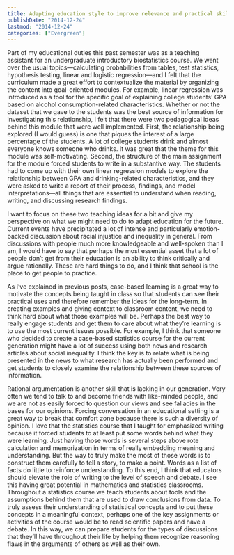 ```yaml
---
title: Adapting education style to improve relevance and practical skills
publishDate: "2014-12-24"
lastmod: "2014-12-24"
categories: ["Evergreen"]
---
```


Part of my educational duties this past semester was as a teaching assistant for an undergraduate introductory biostatistics course. We went over the usual topics—calculating probabilities from tables, test statistics, hypothesis testing, linear and logistic regression—and I felt that the curriculum made a great effort to contextualize the material by organizing the content into goal-oriented modules. For example, linear regression was introduced as a tool for the specific goal of explaining college students’ GPA based on alcohol consumption-related characteristics. Whether or not the dataset that we gave to the students was the best source of information for investigating this relationship, I felt that there were two pedagogical ideas behind this module that were well implemented. First, the relationship being explored (I would guess) is one that piques the interest of a large percentage of the students. A lot of college students drink and almost everyone knows someone who drinks. It was great that the theme for this module was self-motivating. Second, the structure of the main assignment for the module forced students to write in a substantive way. The students had to come up with their own linear regression models to explore the relationship between GPA and drinking-related characteristics, and they were asked to write a report of their process, findings, and model interpretations—all things that are essential to understand when reading, writing, and discussing research findings.

I want to focus on these two teaching ideas for a bit and give my perspective on what we might need to do to adapt education for the future. Current events have precipitated a lot of intense and particularly emotion-backed discussion about racial injustice and inequality in general. From discussions with people much more knowledgeable and well-spoken than I am, I would have to say that perhaps the most essential asset that a lot of people don’t get from their education is an ability to think critically and argue rationally. These are hard things to do, and I think that school is the place to get people to practice.

As I’ve explained in previous posts, case-based learning is a great way to motivate the concepts being taught in class so that students can see their practical uses and therefore remember the ideas for the long-term. In creating examples and giving context to classroom content, we need to think hard about what those examples will be. Perhaps the best way to really engage students and get them to care about what they’re learning is to use the most current issues possible. For example, I think that someone who decided to create a case-based statistics course for the current generation might have a lot of success using both news and research articles about social inequality. I think the key is to relate what is being presented in the news to what research has actually been performed and get students to closely examine the relationship between these sources of information.

Rational argumentation is another skill that is lacking in our generation. Very often we tend to talk to and become friends with like-minded people, and we are not as easily forced to question our views and see fallacies in the bases for our opinions. Forcing conversation in an educational setting is a great way to break that comfort zone because there is such a diversity of opinion. I love that the statistics course that I taught for emphasized writing because it forced students to at least put some words behind what they were learning. Just having those words is several steps above rote calculation and memorization in terms of really embedding meaning and understanding. But the way to truly make the most of those words is to construct them carefully to tell a story, to make a point. Words as a list of facts do little to reinforce understanding. To this end, I think that educators should elevate the role of writing to the level of speech and debate. I see this having great potential in mathematics and statistics classrooms. Throughout a statistics course we teach students about tools and the assumptions behind them that are used to draw conclusions from data. To truly assess their understanding of statistical concepts and to put these concepts in a meaningful context, perhaps one of the key assignments or activities of the course would be to read scientific papers and have a debate. In this way, we can prepare students for the types of discussions that they’ll have throughout their life by helping them recognize reasoning flaws in the arguments of others as well as their own.
